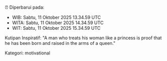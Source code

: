⏰ Diperbarui pada:
- WIB: Sabtu, 11 Oktober 2025 13.34.59 UTC
- WITA: Sabtu, 11 Oktober 2025 14.34.59 UTC
- WIT: Sabtu, 11 Oktober 2025 15.34.59 UTC

Kutipan Inspiratif:
"A man who treats his woman like a princess is proof that he has been born and raised in the arms of a queen."


Kategori: motivational

